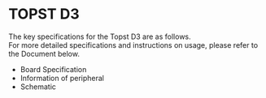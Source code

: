 # TOPST D3  

The key specifications for the Topst D3 are as follows.  
For more detailed specifications and instructions on usage, please refer to the Document below.

- Board Specification
- Information of peripheral
- Schematic


